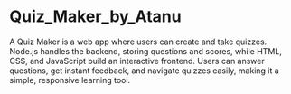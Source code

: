 # Quiz_Maker_by_Atanu
A Quiz Maker is a web app where users can create and take quizzes. Node.js handles the backend, storing questions and scores, while HTML, CSS, and JavaScript build an interactive frontend. Users can answer questions, get instant feedback, and navigate quizzes easily, making it a simple, responsive learning tool.
